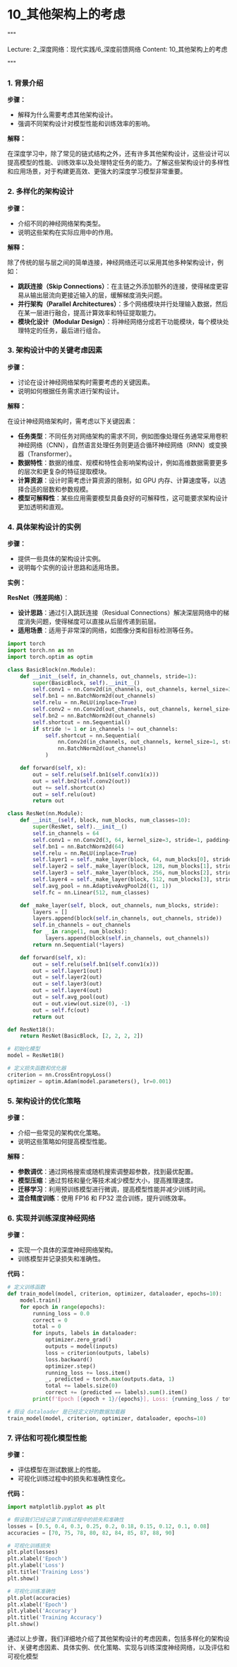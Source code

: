 # 10_其他架构上的考虑


"""

Lecture: 2_深度网络：现代实践/6_深度前馈网络
Content: 10_其他架构上的考虑

"""


### 1. 背景介绍
**步骤：**

- 解释为什么需要考虑其他架构设计。
- 强调不同架构设计对模型性能和训练效率的影响。

**解释：**

在深度学习中，除了常见的链式结构之外，还有许多其他架构设计，这些设计可以提高模型的性能、训练效率以及处理特定任务的能力。了解这些架构设计的多样性和应用场景，对于构建更高效、更强大的深度学习模型非常重要。

### 2. 多样化的架构设计
**步骤：**

- 介绍不同的神经网络架构类型。
- 说明这些架构在实际应用中的作用。

**解释：**

除了传统的层与层之间的简单连接，神经网络还可以采用其他多种架构设计，例如：

- **跳跃连接（Skip Connections）**：在主链之外添加额外的连接，使得梯度更容易从输出层流向更接近输入的层，缓解梯度消失问题。
- **并行架构（Parallel Architectures）**：多个网络模块并行处理输入数据，然后在某一层进行融合，提高计算效率和特征提取能力。
- **模块化设计（Modular Design）**：将神经网络分成若干功能模块，每个模块处理特定的任务，最后进行组合。

### 3. 架构设计中的关键考虑因素
**步骤：**

- 讨论在设计神经网络架构时需要考虑的关键因素。
- 说明如何根据任务需求进行架构设计。

**解释：**

在设计神经网络架构时，需考虑以下关键因素：

- **任务类型**：不同任务对网络架构的需求不同，例如图像处理任务通常采用卷积神经网络（CNN），自然语言处理任务则更适合循环神经网络（RNN）或变换器（Transformer）。
- **数据特性**：数据的维度、规模和特性会影响架构设计，例如高维数据需要更多的层次和更复杂的特征提取模块。
- **计算资源**：设计时需考虑计算资源的限制，如 GPU 内存、计算速度等，以选择合适的层数和参数规模。
- **模型可解释性**：某些应用需要模型具备良好的可解释性，这可能要求架构设计更加透明和直观。

### 4. 具体架构设计的实例
**步骤：**

- 提供一些具体的架构设计实例。
- 说明每个实例的设计思路和适用场景。

**实例：**

**ResNet（残差网络）**：

- **设计思路**：通过引入跳跃连接（Residual Connections）解决深层网络中的梯度消失问题，使得梯度可以直接从后层传递到前层。
- **适用场景**：适用于非常深的网络，如图像分类和目标检测等任务。

```python
import torch
import torch.nn as nn
import torch.optim as optim

class BasicBlock(nn.Module):
    def __init__(self, in_channels, out_channels, stride=1):
        super(BasicBlock, self).__init__()
        self.conv1 = nn.Conv2d(in_channels, out_channels, kernel_size=3, stride=stride, padding=1)
        self.bn1 = nn.BatchNorm2d(out_channels)
        self.relu = nn.ReLU(inplace=True)
        self.conv2 = nn.Conv2d(out_channels, out_channels, kernel_size=3, padding=1)
        self.bn2 = nn.BatchNorm2d(out_channels)
        self.shortcut = nn.Sequential()
        if stride != 1 or in_channels != out_channels:
            self.shortcut = nn.Sequential(
                nn.Conv2d(in_channels, out_channels, kernel_size=1, stride=stride),
                nn.BatchNorm2d(out_channels)
            )

    def forward(self, x):
        out = self.relu(self.bn1(self.conv1(x)))
        out = self.bn2(self.conv2(out))
        out += self.shortcut(x)
        out = self.relu(out)
        return out

class ResNet(nn.Module):
    def __init__(self, block, num_blocks, num_classes=10):
        super(ResNet, self).__init__()
        self.in_channels = 64
        self.conv1 = nn.Conv2d(3, 64, kernel_size=3, stride=1, padding=1)
        self.bn1 = nn.BatchNorm2d(64)
        self.relu = nn.ReLU(inplace=True)
        self.layer1 = self._make_layer(block, 64, num_blocks[0], stride=1)
        self.layer2 = self._make_layer(block, 128, num_blocks[1], stride=2)
        self.layer3 = self._make_layer(block, 256, num_blocks[2], stride=2)
        self.layer4 = self._make_layer(block, 512, num_blocks[3], stride=2)
        self.avg_pool = nn.AdaptiveAvgPool2d((1, 1))
        self.fc = nn.Linear(512, num_classes)

    def _make_layer(self, block, out_channels, num_blocks, stride):
        layers = []
        layers.append(block(self.in_channels, out_channels, stride))
        self.in_channels = out_channels
        for _ in range(1, num_blocks):
            layers.append(block(self.in_channels, out_channels))
        return nn.Sequential(*layers)

    def forward(self, x):
        out = self.relu(self.bn1(self.conv1(x)))
        out = self.layer1(out)
        out = self.layer2(out)
        out = self.layer3(out)
        out = self.layer4(out)
        out = self.avg_pool(out)
        out = out.view(out.size(0), -1)
        out = self.fc(out)
        return out

def ResNet18():
    return ResNet(BasicBlock, [2, 2, 2, 2])

# 初始化模型
model = ResNet18()

# 定义损失函数和优化器
criterion = nn.CrossEntropyLoss()
optimizer = optim.Adam(model.parameters(), lr=0.001)
```

### 5. 架构设计的优化策略
**步骤：**

- 介绍一些常见的架构优化策略。
- 说明这些策略如何提高模型性能。

**解释：**

- **参数调优**：通过网格搜索或随机搜索调整超参数，找到最优配置。
- **模型压缩**：通过剪枝和量化等技术减少模型大小，提高推理速度。
- **迁移学习**：利用预训练模型进行微调，提高模型性能并减少训练时间。
- **混合精度训练**：使用 FP16 和 FP32 混合训练，提升训练效率。

### 6. 实现并训练深度神经网络
**步骤：**

- 实现一个具体的深度神经网络架构。
- 训练模型并记录损失和准确性。

**代码：**

```python
# 定义训练函数
def train_model(model, criterion, optimizer, dataloader, epochs=10):
    model.train()
    for epoch in range(epochs):
        running_loss = 0.0
        correct = 0
        total = 0
        for inputs, labels in dataloader:
            optimizer.zero_grad()
            outputs = model(inputs)
            loss = criterion(outputs, labels)
            loss.backward()
            optimizer.step()
            running_loss += loss.item()
            _, predicted = torch.max(outputs.data, 1)
            total += labels.size(0)
            correct += (predicted == labels).sum().item()
        print(f'Epoch [{epoch + 1}/{epochs}], Loss: {running_loss / total:.4f}, Accuracy: {100 * correct / total:.2f}%')

# 假设 dataloader 是已经定义好的数据加载器
train_model(model, criterion, optimizer, dataloader, epochs=10)
```

### 7. 评估和可视化模型性能
**步骤：**

- 评估模型在测试数据上的性能。
- 可视化训练过程中的损失和准确性变化。

**代码：**

```python
import matplotlib.pyplot as plt

# 假设我们已经记录了训练过程中的损失和准确性
losses = [0.5, 0.4, 0.3, 0.25, 0.2, 0.18, 0.15, 0.12, 0.1, 0.08]
accuracies = [70, 75, 78, 80, 82, 84, 85, 87, 88, 90]

# 可视化训练损失
plt.plot(losses)
plt.xlabel('Epoch')
plt.ylabel('Loss')
plt.title('Training Loss')
plt.show()

# 可视化训练准确性
plt.plot(accuracies)
plt.xlabel('Epoch')
plt.ylabel('Accuracy')
plt.title('Training Accuracy')
plt.show()
```

通过以上步骤，我们详细地介绍了其他架构设计的考虑因素，包括多样化的架构设计、关键考虑因素、具体实例、优化策略、实现与训练深度神经网络，以及评估和可视化模型